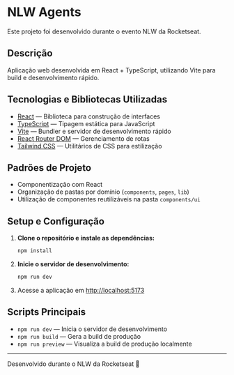 # NLW Agents

Este projeto foi desenvolvido durante o evento NLW da Rocketseat.

## Descrição

Aplicação web desenvolvida em React + TypeScript, utilizando Vite para build e desenvolvimento rápido.

## Tecnologias e Bibliotecas Utilizadas

- [React](https://react.dev/) — Biblioteca para construção de interfaces
- [TypeScript](https://www.typescriptlang.org/) — Tipagem estática para JavaScript
- [Vite](https://vitejs.dev/) — Bundler e servidor de desenvolvimento rápido
- [React Router DOM](https://reactrouter.com/) — Gerenciamento de rotas
- [Tailwind CSS](https://tailwindcss.com/) — Utilitários de CSS para estilização

## Padrões de Projeto

- Componentização com React
- Organização de pastas por domínio (`components`, `pages`, `lib`)
- Utilização de componentes reutilizáveis na pasta `components/ui`

## Setup e Configuração

1. **Clone o repositório e instale as dependências:**

   ```sh
   npm install
   ```

2. **Inicie o servidor de desenvolvimento:**

   ```sh
   npm run dev
   ```

3. Acesse a aplicação em [http://localhost:5173](http://localhost:5173)

## Scripts Principais

- `npm run dev` — Inicia o servidor de desenvolvimento
- `npm run build` — Gera a build de produção
- `npm run preview` — Visualiza a build de produção localmente

---

Desenvolvido durante o NLW da Rocketseat 🚀
